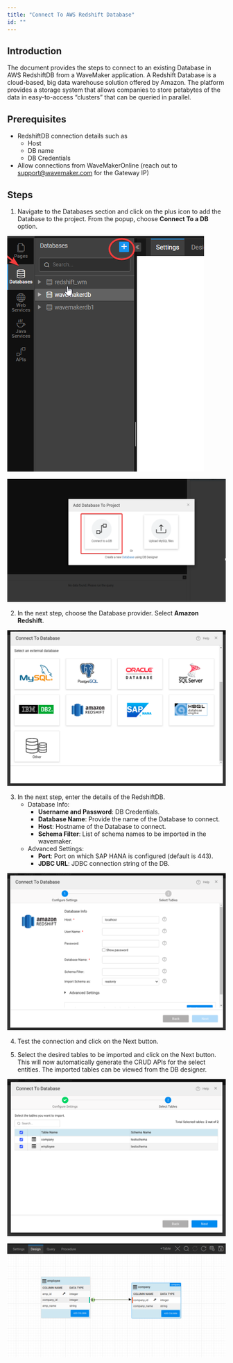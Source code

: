 ```yaml
---
title: "Connect To AWS Redshift Database"
id: ""
---
```


## Introduction

The document provides the steps to connect to an existing Database in AWS RedshiftDB from a WaveMaker application. A Redshift Database is a cloud-based, big data warehouse solution offered by Amazon. The platform provides a storage system that allows companies to store petabytes of the data in easy-to-access “clusters” that can be queried in parallel.

## Prerequisites

- RedshiftDB connection details such as
  - Host
  - DB name
  - DB Credentials
- Allow connections from WaveMakerOnline (reach out to support@wavemaker.com for the Gateway IP)


## Steps

1. Navigate to the Databases section and click on the plus icon to add the Database to the project. From the popup, choose **Connect To a DB** option.


[![](/learn/assets/redshift-add-db.png)](/learn/assets/redshift-add-db.png)

[![](/learn/assets/redshift-connect-db.png)](/learn/assets/redshift-connect-db.png)

2. In the next step, choose the Database provider. Select **Amazon Redshift**.

[![](/learn/assets/Import-DB.png)](/learn/assets/Import-DB.png)

3. In the next step, enter the details of the RedshiftDB.
    - Database Info:
        - **Username and Password**: DB Credentials.
        - **Database Name**: Provide the name of the Database to connect.
        - **Host**: Hostname of the Database to connect.
        - **Schema Filter**: List of schema names to be imported in the wavemaker.
    - Advanced Settings:
        - **Port**: Port on which SAP HANA is configured (default is 443).
        - **JDBC URL**: JDBC connection string of the DB.

[![](/learn/assets/redshift-provide-details.png)](/learn/assets/redshift-provide-details.png)

4. Test the connection and click on the Next button.

5. Select the desired tables to be imported and click on the Next button. This will now automatically generate the CRUD APIs for the select entities. The imported tables can be viewed from the DB designer.

[![](/learn/assets/redshift-select-tables.png)](/learn/assets/redshift-select-tables.png)

[![](/learn/assets/redshift-db-designer.png)](/learn/assets/redshift-db-designer.png)
